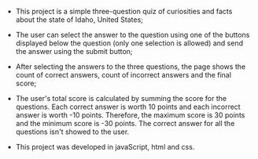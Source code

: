 - This project is a simple three-question quiz of curiosities and facts about the state of Idaho, United States;

- The user can select the answer to the question using one of the buttons displayed below the question (only one selection is allowed) and send the answer using the submit button;

- After selecting the answers to the three questions, the page shows the count of correct answers, count of incorrect answers and the final score;

- The user's total score is calculated by summing the score for the questions. Each correct answer is worth 10 points and each incorrect answer is worth -10 points. Therefore, the maximum score is 30 points and the minimum score is -30 points. The correct answer for all the questions isn't showed to the user.

- This project was developed in javaScript, html and css. 
